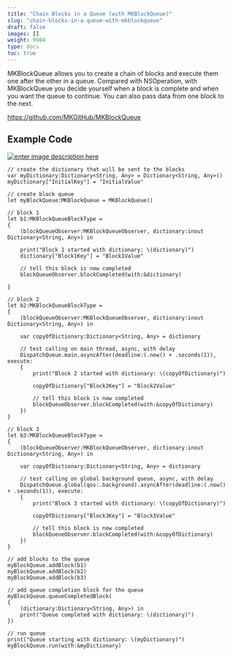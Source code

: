 ```yaml
---
title: "Chain Blocks in a Queue (with MKBlockQueue)"
slug: "chain-blocks-in-a-queue-with-mkblockqueue"
draft: false
images: []
weight: 9984
type: docs
toc: true
---
```


MKBlockQueue allows you to create a chain of blocks and execute them one after the other in a queue. Compared with NSOperation, with MKBlockQueue you decide yourself when a block is complete and when you want the queue to continue. You can also pass data from one block to the next.

https://github.com/MKGitHub/MKBlockQueue

## Example Code
[![enter image description here][1]][1]

  [1]: https://i.stack.imgur.com/yShOK.png

    // create the dictionary that will be sent to the blocks
    var myDictionary:Dictionary<String, Any> = Dictionary<String, Any>()
    myDictionary["InitialKey"] = "InitialValue"
    
    // create block queue
    let myBlockQueue:MKBlockQueue = MKBlockQueue()
    
    // block 1
    let b1:MKBlockQueueBlockType =
    {
        (blockQueueObserver:MKBlockQueueObserver, dictionary:inout Dictionary<String, Any>) in
    
        print("Block 1 started with dictionary: \(dictionary)")
        dictionary["Block1Key"] = "Block1Value"
    
        // tell this block is now completed
        blockQueueObserver.blockCompleted(with:&dictionary)
    
    }
    
    // block 2
    let b2:MKBlockQueueBlockType =
    {
        (blockQueueObserver:MKBlockQueueObserver, dictionary:inout Dictionary<String, Any>) in
    
        var copyOfDictionary:Dictionary<String, Any> = dictionary
    
        // test calling on main thread, async, with delay
        DispatchQueue.main.asyncAfter(deadline:(.now() + .seconds(1)), execute:
        {
            print("Block 2 started with dictionary: \(copyOfDictionary)")
    
            copyOfDictionary["Block2Key"] = "Block2Value"
    
            // tell this block is now completed
            blockQueueObserver.blockCompleted(with:&copyOfDictionary)
        })
    }
    
    // block 3
    let b3:MKBlockQueueBlockType =
    {
        (blockQueueObserver:MKBlockQueueObserver, dictionary:inout Dictionary<String, Any>) in
    
        var copyOfDictionary:Dictionary<String, Any> = dictionary
    
        // test calling on global background queue, async, with delay
        DispatchQueue.global(qos:.background).asyncAfter(deadline:(.now() + .seconds(1)), execute:
        {
            print("Block 3 started with dictionary: \(copyOfDictionary)")
    
            copyOfDictionary["Block3Key"] = "Block3Value"
    
            // tell this block is now completed
            blockQueueObserver.blockCompleted(with:&copyOfDictionary)
        })
    }
    
    // add blocks to the queue
    myBlockQueue.addBlock(b1)
    myBlockQueue.addBlock(b2)
    myBlockQueue.addBlock(b3)
    
    // add queue completion block for the queue
    myBlockQueue.queueCompletedBlock(
    {
        (dictionary:Dictionary<String, Any>) in
        print("Queue completed with dictionary: \(dictionary)")
    })
    
    // run queue
    print("Queue starting with dictionary: \(myDictionary)")
    myBlockQueue.run(with:&myDictionary)

